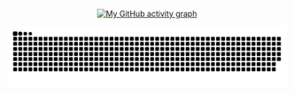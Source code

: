 <div align="center">

[![My GitHub activity graph](https://github-readme-activity-graph.vercel.app/graph?username=ikiitech&custom_title=My%20GitHub%20activity%20graph&hide_title=true&hide_border=true&theme=github-compact)](https://rifki-web.web.app)

<picture>
  <source media="(prefers-color-scheme: dark)" srcset="https://raw.githubusercontent.com/platane/platane/output/github-contribution-grid-snake-dark.svg">
  <source media="(prefers-color-scheme: light)" srcset="https://raw.githubusercontent.com/platane/platane/output/github-contribution-grid-snake.svg">
  <img alt="github contribution grid snake animation" src="https://raw.githubusercontent.com/platane/platane/output/github-contribution-grid-snake.svg">
</picture>

</div>